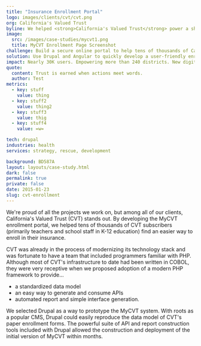 ```yaml
---
title: "Insurance Enrollment Portal"
logo: images/clients/cvt/cvt.png
org: California's Valued Trust
byline: We helped <strong>California's Valued Trust</strong> power a shift from paper to digital by building a secure insurance enrollment portal in Drupal.
image:
  src: /images/case-studies/mycvt1.png
  title: MyCVT Enrollment Page Screenshot
challenge: Build a secure online portal to help tens of thousands of California teachers and school staff enroll for insurance.
solution: Use Drupal and Angular to quickly develop a user-friendly enrollment experience.
impact: Nearly 30K users. Empowering more than 240 districts. New digital cornerstone of the CVT experience
quote:
  content: Trust is earned when actions meet words.
  author: Test
metrics:
  - key: stuff
    value: thing
  - key: stuff2
    value: thing2
  - key: stuff3
    value: thig
  - key: stuff4
    value: =w=

tech: drupal
industries: health
services: strategy, rescue, development

background: BD587A
layout: layouts/case-study.html
dark: false
permalink: true
private: false
date: 2015-01-23
slug: cvt-enrollment
---
```


We're proud of all the projects we work on, but among all of our clients, California's Valued Trust (CVT) stands out. By developing the MyCVT enrollment portal, we helped tens of thousands of CVT subscribers (primarily teachers and school staff in K-12 education) find an easier way to enroll in their insurance.

CVT was already in the process of modernizing its technology stack and was fortunate to have a team that included programmers familiar with PHP. Although most of CVT's infrastructure to date had been written in COBOL, they were very receptive when we proposed adoption of a modern PHP framework to provide...

- a standardized data model
- an easy way to generate and consume APIs
- automated report and simple interface generation.

We selected Drupal as a way to prototype the MyCVT system. With roots as a popular CMS, Drupal could easily reproduce the data model of CVT's paper enrollment forms. The powerful suite of API and report construction tools included with Drupal allowed the construction and deployment of the initial version of MyCVT within months.
